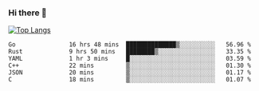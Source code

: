 ### Hi there 👋

<!--
**3Xpl0it3r/3Xpl0it3r** is a ✨ _special_ ✨ repository because its `README.md` (this file) appears on your GitHub profile.

Here are some ideas to get you started:

- 🔭 I’m currently working on ...
- 🌱 I’m currently learning ...
- 👯 I’m looking to collaborate on ...
- 🤔 I’m looking for help with ...
- 💬 Ask me about ...
- 📫 How to reach me: ...
- 😄 Pronouns: ...
- ⚡ Fun fact: ...
-->


[![Top Langs](https://github-readme-stats.vercel.app/api/top-langs/?username=3Xpl0it3r&layout=compact)](https://github.com/3Xpl0it3r/3Xpl0it3r)

<!--START_SECTION:waka-->

```text
Go               16 hrs 48 mins  ██████████████▒░░░░░░░░░░   56.96 %
Rust             9 hrs 50 mins   ████████▒░░░░░░░░░░░░░░░░   33.35 %
YAML             1 hr 3 mins     █░░░░░░░░░░░░░░░░░░░░░░░░   03.59 %
C++              22 mins         ▒░░░░░░░░░░░░░░░░░░░░░░░░   01.30 %
JSON             20 mins         ▒░░░░░░░░░░░░░░░░░░░░░░░░   01.17 %
C                18 mins         ▒░░░░░░░░░░░░░░░░░░░░░░░░   01.07 %
```

<!--END_SECTION:waka-->
